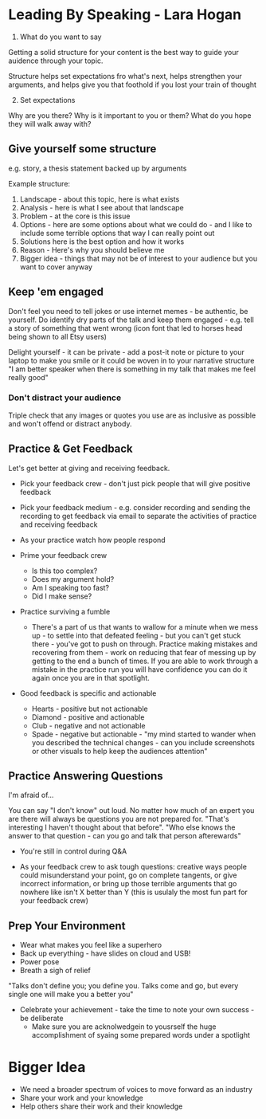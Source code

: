 # Leading By Speaking - Lara Hogan

1. What do you want to say

Getting a solid structure for your content is the best way to guide your
auidence through your topic.

Structure helps set expectations fro what's next, helps strengthen your
arguments, and helps give you that foothold if you lost your train of thought

2. Set expectations

Why are you there?  Why is it important to you or them?  What do you hope they
will walk away with?

## Give yourself some structure

e.g. story, a thesis statement backed up by arguments

Example structure:

1. Landscape - about this topic, here is what exists
2. Analysis - here is what I see about that landscape
3. Problem - at the core is this issue
4. Options - here are some options about what we could do - and I like to
   include some terrible options that way I can really point out
5. Solutions here is the best option and how it works
6. Reason - Here's why you should believe me
7. Bigger idea - things that may not be of interest to your audience but you
   want to cover anyway

## Keep 'em engaged

Don't feel you need to tell jokes or use internet memes - be authentic, be yourself.  Do identify dry parts of the
talk and keep them engaged - e.g. tell a story of something that went wrong
(icon font that led to horses head being shown to all Etsy users)

Delight yourself - it can be private - add a post-it note or picture to your
laptop to make you smile or it could be woven in to your narrative structure
"I am better speaker when there is something in my talk that makes me feel
really good"

### Don't distract your audience

Triple check that any images or quotes you use are as inclusive as possible
and won't offend or distract anybody.

## Practice & Get Feedback

Let's get better at giving and receiving feedback.

* Pick your feedback crew - don't just pick people that will give positive
  feedback
* Pick your feedback medium - e.g. consider recording and sending the
  recording to get feedback via email to separate the activities of practice
and  receiving feedback
* As your practice watch how people respond
* Prime your feedback crew
  - Is this too complex?
  - Does my argument hold?
  - Am I speaking too fast?
  - Did I make sense?
* Practice surviving a fumble
  - There's a part of us that wants to wallow for a minute when we mess up -
    to settle into that defeated feeling - but you can't get stuck there -
 you've got to push on through.  Practice making mistakes and recovering from
them - work on reducing that fear of messing up by getting to the end a bunch
of times.  If you are able to work through a mistake in the practice run you
will have confidence you can do it again once you are in that spotlight.

* Good feedback is specific and actionable
  - Hearts - positive but not actionable
  - Diamond - positive and actionable
  - Club - negative and not actionable
  - Spade - negative but actionable - "my mind started to wander when you
    described the technical changes - can you include screenshots or other
visuals to help keep the audiences attention"

## Practice Answering Questions

I'm afraid of...

You can say "I don't know" out loud.  No matter how much of an expert you are
there will always be questions you are not prepared for.  "That's interesting
I haven't thought about that before".  "Who else knows the answer to that
question - can you go and talk that person afterewards"

* You're still in control during Q&A

* As your feedback crew to ask tough questions: creative ways people could
  misunderstand your point, go on complete tangents, or give incorrect
information, or bring up those terrible arguments that go nowhere like isn't X
better than Y (this is usulaly the most fun part for your feedback crew)

## Prep Your Environment

* Wear what makes you feel like a superhero
* Back up everything - have slides on cloud and USB!
* Power pose 
* Breath a sigh of relief

"Talks don't define you; you define you.  Talks come and go, but every single
one will make you a better you"
* Celebrate your achievement - take the time to note your own success - be deliberate
  - Make sure you are acknolwedgein to yousrself the huge accomplishment of
    syaing some prepared words under a spotlight

# Bigger Idea

* We need a broader spectrum of voices to move forward as an industry
* Share your work and your knowledge
* Help others share their work and their knowledge



